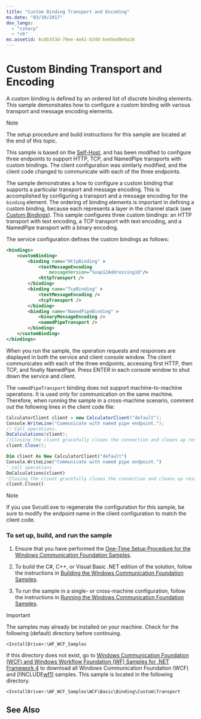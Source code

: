 ```yaml
---
title: "Custom Binding Transport and Encoding"
ms.date: "03/30/2017"
dev_langs: 
  - "csharp"
  - "vb"
ms.assetid: 6c0b353d-79ee-4e61-b348-be49ad0e9a16
---
```

# Custom Binding Transport and Encoding
A custom binding is defined by an ordered list of discrete binding elements. This sample demonstrates how to configure a custom binding with various transport and message encoding elements.  
  
> [!NOTE]
>  The setup procedure and build instructions for this sample are located at the end of this topic.  
  
 This sample is based on the [Self-Host](../../../../docs/framework/wcf/samples/self-host.md), and has been modified to configure three endpoints to support HTTP, TCP, and NamedPipe transports with custom bindings. The client configuration was similarly modified, and the client code changed to communicate with each of the three endpoints.  
  
 The sample demonstrates a how to configure a custom binding that supports a particular transport and message encoding. This is accomplished by configuring a transport and a message encoding for the `binding` element. The ordering of binding elements is important in defining a custom binding, because each represents a layer in the channel stack (see [Custom Bindings](../../../../docs/framework/wcf/extending/custom-bindings.md)). This sample configures three custom bindings: an HTTP transport with text encoding, a TCP transport with text encoding, and a NamedPipe transport with a binary encoding.  
  
 The service configuration defines the custom bindings as follows:  
  
```xml  
<bindings>  
    <customBinding>  
        <binding name="HttpBinding" >  
            <textMessageEncoding   
                messageVersion="Soap12Addressing10"/>  
            <httpTransport />  
        </binding>  
        <binding name="TcpBinding" >  
            <textMessageEncoding />  
            <tcpTransport />  
        </binding>  
        <binding name="NamedPipeBinding" >  
            <binaryMessageEncoding />  
            <namedPipeTransport />  
        </binding>  
    </customBinding>  
</bindings>  
```  
  
 When you run the sample, the operation requests and responses are displayed in both the service and client console window. The client communicates with each of the three endpoints, accessing first HTTP, then TCP, and finally NamedPipe. Press ENTER in each console window to shut down the service and client.  
  
 The `namedPipeTransport` binding does not support machine-to-machine operations. It is used only for communication on the same machine. Therefore, when running the sample in a cross-machine scenario, comment out the following lines in the client code file:  
  
```csharp  
CalculatorClient client = new CalculatorClient("default");  
Console.WriteLine("Communicate with named pipe endpoint.");  
// Call operations.  
DoCalculations(client);  
//Closing the client gracefully closes the connection and cleans up resources  
client.Close();  
```  
  
```vb  
Dim client As New CalculatorClient("default")  
Console.WriteLine("Communicate with named pipe endpoint.")  
' call operations  
DoCalculations(client)  
'Closing the client gracefully closes the connection and cleans up resources  
client.Close()  
```  
  
> [!NOTE]
>  If you use Svcutil.exe to regenerate the configuration for this sample, be sure to modify the endpoint name in the client configuration to match the client code.  
  
### To set up, build, and run the sample  
  
1. Ensure that you have performed the [One-Time Setup Procedure for the Windows Communication Foundation Samples](../../../../docs/framework/wcf/samples/one-time-setup-procedure-for-the-wcf-samples.md).  
  
2. To build the C#, C++, or Visual Basic .NET edition of the solution, follow the instructions in [Building the Windows Communication Foundation Samples](../../../../docs/framework/wcf/samples/building-the-samples.md).  
  
3. To run the sample in a single- or cross-machine configuration, follow the instructions in [Running the Windows Communication Foundation Samples](../../../../docs/framework/wcf/samples/running-the-samples.md).  
  
> [!IMPORTANT]
>  The samples may already be installed on your machine. Check for the following (default) directory before continuing.  
> 
>  `<InstallDrive>:\WF_WCF_Samples`  
> 
>  If this directory does not exist, go to [Windows Communication Foundation (WCF) and Windows Workflow Foundation (WF) Samples for .NET Framework 4](http://go.microsoft.com/fwlink/?LinkId=150780) to download all Windows Communication Foundation (WCF) and [!INCLUDE[wf1](../../../../includes/wf1-md.md)] samples. This sample is located in the following directory.  
> 
>  `<InstallDrive>:\WF_WCF_Samples\WCF\Basic\Binding\Custom\Transport`  
  
## See Also
